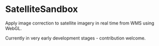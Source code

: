 # SatelliteSandbox
Apply image correction to satellite imagery in real time from WMS using WebGL.

Currently in very early development stages - contribution welcome.
